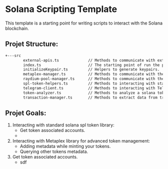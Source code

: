 # Solana Scripting Template

This template is a starting point for writing scripts to interact with the Solana blockchain. 

## Projet Structure:
```bash
+---src
        external-apis.ts             // Methods to communicate with external APIs like coingecko.com
        index.ts                     // The starting point of run the project and use other methods
        initializeKeypair.ts         // Helpers to generate keypairs.
        metaplex-manager.ts          // Methods to communicate with the Metaplex library.
        raydium-pool-manager.ts      // Methods to communicate with the Raydium Pool.
        spl-token-helpers.ts         // Methods to interacting with standard solana spl token library.
        telegram-client.ts           // Methods to interacting with Telegram APIs.
        token-analyzer.ts            // Methods to analyze a solana token.
        transaction-manager.ts       // Methods to extract data from transactions.
```
## Projet Goals:
1. Interacting with standard solana spl token library:
   - Get token associated accounts.
   - 
2. Interacting with Metaplex library for advanced token management:
   - Adding metadata while minting your tokens.
   - Querying other tokens metadata.
3. Get token associated accounts.
   - sdf
